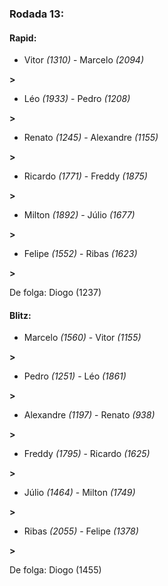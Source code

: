 ### Rodada 13:

#### Rapid:

* Vitor *(1310)*     -     Marcelo *(2094)*

 **>** 
* Léo *(1933)*     -     Pedro *(1208)*

 **>** 
* Renato *(1245)*     -     Alexandre *(1155)*

 **>** 
* Ricardo *(1771)*     -     Freddy *(1875)*

 **>** 
* Milton *(1892)*     -     Júlio *(1677)*

 **>** 
* Felipe *(1552)*     -     Ribas *(1623)*

 **>** 

De folga: Diogo (1237)

#### Blitz:

* Marcelo *(1560)*     -     Vitor *(1155)*

 **>** 
* Pedro *(1251)*     -     Léo *(1861)*

 **>** 
* Alexandre *(1197)*     -     Renato *(938)*

 **>** 
* Freddy *(1795)*     -     Ricardo *(1625)*

 **>** 
* Júlio *(1464)*     -     Milton *(1749)*

 **>** 
* Ribas *(2055)*     -     Felipe *(1378)*

 **>** 

De folga: Diogo (1455)

